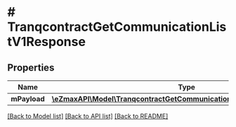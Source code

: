 # # TranqcontractGetCommunicationListV1Response

## Properties

Name | Type | Description | Notes
------------ | ------------- | ------------- | -------------
**mPayload** | [**\eZmaxAPI\Model\TranqcontractGetCommunicationListV1ResponseMPayload**](TranqcontractGetCommunicationListV1ResponseMPayload.md) |  |

[[Back to Model list]](../../README.md#models) [[Back to API list]](../../README.md#endpoints) [[Back to README]](../../README.md)

